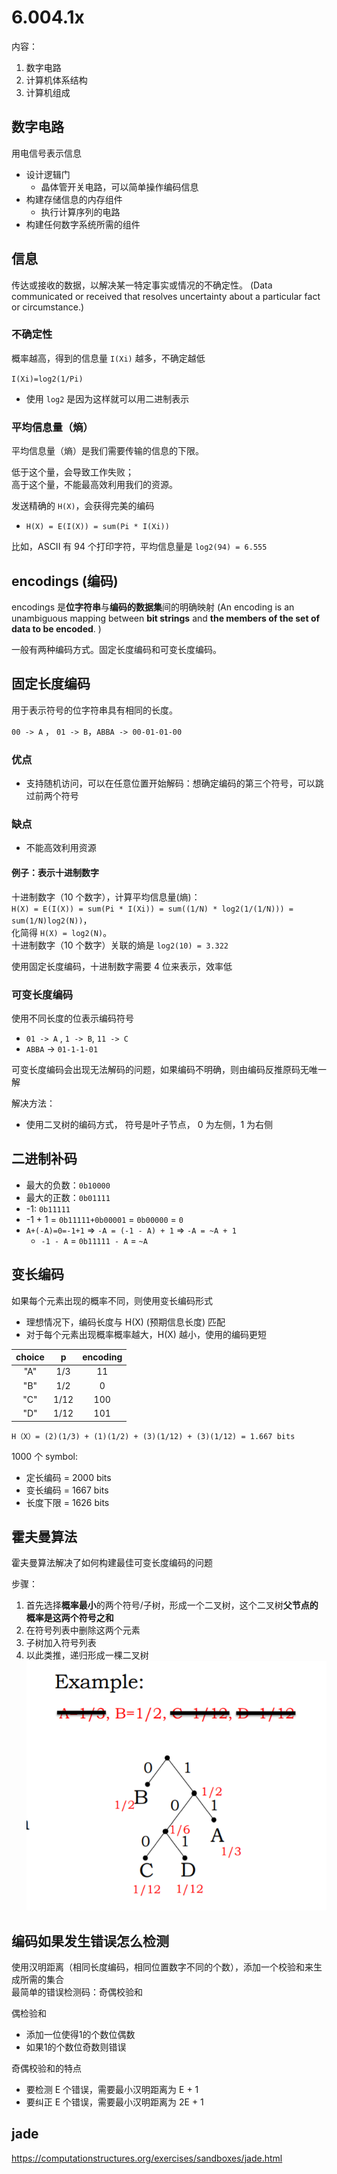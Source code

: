 # 6.004.1x
内容：
1. 数字电路
2. 计算机体系结构
3. 计算机组成

## 数字电路
用电信号表示信息
- 设计逻辑门
  - 晶体管开关电路，可以简单操作编码信息
- 构建存储信息的内存组件
  - 执行计算序列的电路
- 构建任何数字系统所需的组件

## 信息
 传达或接收的数据，以解决某一特定事实或情况的不确定性。
 (Data communicated or received that resolves uncertainty about a particular fact or circumstance.)

### 不确定性
概率越高，得到的信息量 `I(Xi)` 越多，不确定越低

`I(Xi)=log2(1/Pi)`
- 使用 `log2` 是因为这样就可以用二进制表示

### 平均信息量（熵）
平均信息量（熵）是我们需要传输的信息的下限。

低于这个量，会导致工作失败；  
高于这个量，不能最高效利用我们的资源。

发送精确的 `H(X)`，会获得完美的编码
- `H(X) = E(I(X)) = sum(Pi * I(Xi))`

比如，ASCII 有 94 个打印字符，平均信息量是 `log2(94) = 6.555`

## encodings (编码)
encodings 是**位字符串**与**编码的数据集**间的明确映射
(An encoding is an unambiguous mapping between **bit strings** and 
**the members of the set of data to be encoded**. )

一般有两种编码方式。固定长度编码和可变长度编码。

## 固定长度编码
用于表示符号的位字符串具有相同的长度。

`00 -> A` ， `01 -> B`，`ABBA -> 00-01-01-00`

### 优点
- 支持随机访问，可以在任意位置开始解码：想确定编码的第三个符号，可以跳过前两个符号

### 缺点
- 不能高效利用资源

#### 例子：表示十进制数字
十进制数字（10 个数字），计算平均信息量(熵)：  
`H(X) = E(I(X)) = sum(Pi * I(Xi)) = sum((1/N) * log2(1/(1/N))) = sum(1/N)log2(N))`，  
化简得 `H(X) = log2(N)`。  
十进制数字（10 个数字）关联的熵是 `log2(10) = 3.322`

使用固定长度编码，十进制数字需要 4 位来表示，效率低


### 可变长度编码
使用不同长度的位表示编码符号
  - `01 -> A` , `1 -> B`, `11 -> C`
  - `ABBA` -> `01-1-1-01`
  
可变长度编码会出现无法解码的问题，如果编码不明确，则由编码反推原码无唯一解

解决方法：
- 使用二叉树的编码方式， 符号是叶子节点， 0 为左侧，1 为右侧



## 二进制补码
- 最大的负数：`0b10000`
- 最大的正数：`0b01111`
- -1: `0b11111`
- -1 + 1 = `0b11111+0b00001` = `0b00000` = `0`
- `A+(-A)=0=-1+1` => `-A = (-1 - A) + 1` => `-A = ~A + 1`
  - `-1 - A` = `0b11111 - A` = `~A` 

## 变长编码
如果每个元素出现的概率不同，则使用变长编码形式
- 理想情况下，编码长度与 H(X) (预期信息长度) 匹配
- 对于每个元素出现概率概率越大，H(X) 越小，使用的编码更短

|choice|p|encoding|
|:---:|:---:|:---:|
|"A"|1/3|11|
|"B"|1/2|0|
|"C"|1/12|100|
|"D"|1/12|101|
`H（X）= (2)(1/3) + (1)(1/2) + (3)(1/12) + (3)(1/12) = 1.667 bits`

1000 个 symbol:
- 定长编码 = 2000 bits
- 变长编码 = 1667 bits
- 长度下限 = 1626 bits

## 霍夫曼算法
霍夫曼算法解决了如何构建最佳可变长度编码的问题

步骤：
1. 首先选择**概率最小**的两个符号/子树，形成一个二叉树，这个二叉树**父节点的概率是这两个符号之和**
2. 在符号列表中删除这两个元素
3. 子树加入符号列表
4. 以此类推，递归形成一棵二叉树
![huffman](../images/huffman.png)

## 编码如果发生错误怎么检测

使用汉明距离（相同长度编码，相同位置数字不同的个数），添加一个校验和来生成所需的集合  
最简单的错误检测码：奇偶校验和
 
偶检验和
  - 添加一位使得1的个数位偶数
  - 如果1的个数位奇数则错误
  
奇偶校验和的特点
- 要检测 E 个错误，需要最小汉明距离为 E + 1
- 要纠正 E 个错误，需要最小汉明距离为 2E + 1 
  

## jade
https://computationstructures.org/exercises/sandboxes/jade.html

  